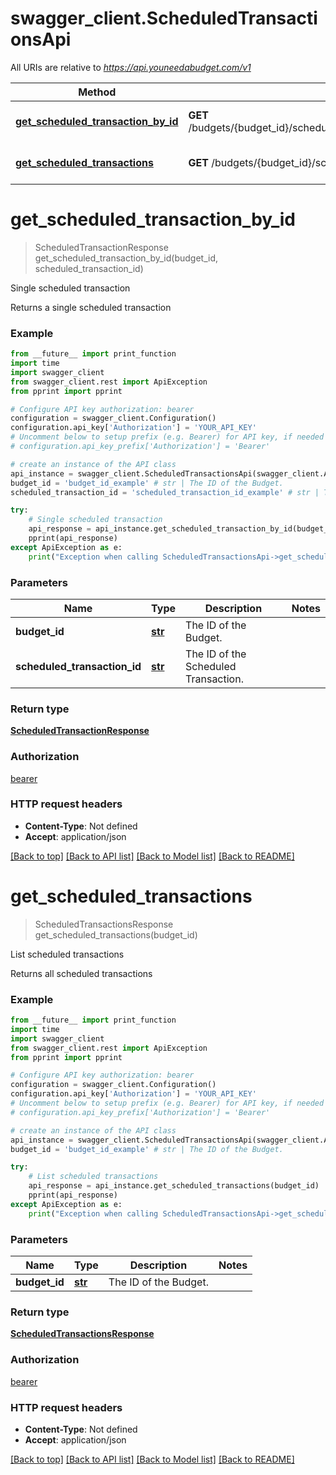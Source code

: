 # swagger_client.ScheduledTransactionsApi

All URIs are relative to *https://api.youneedabudget.com/v1*

Method | HTTP request | Description
------------- | ------------- | -------------
[**get_scheduled_transaction_by_id**](ScheduledTransactionsApi.md#get_scheduled_transaction_by_id) | **GET** /budgets/{budget_id}/scheduled_transactions/{scheduled_transaction_id} | Single scheduled transaction
[**get_scheduled_transactions**](ScheduledTransactionsApi.md#get_scheduled_transactions) | **GET** /budgets/{budget_id}/scheduled_transactions | List scheduled transactions


# **get_scheduled_transaction_by_id**
> ScheduledTransactionResponse get_scheduled_transaction_by_id(budget_id, scheduled_transaction_id)

Single scheduled transaction

Returns a single scheduled transaction

### Example
```python
from __future__ import print_function
import time
import swagger_client
from swagger_client.rest import ApiException
from pprint import pprint

# Configure API key authorization: bearer
configuration = swagger_client.Configuration()
configuration.api_key['Authorization'] = 'YOUR_API_KEY'
# Uncomment below to setup prefix (e.g. Bearer) for API key, if needed
# configuration.api_key_prefix['Authorization'] = 'Bearer'

# create an instance of the API class
api_instance = swagger_client.ScheduledTransactionsApi(swagger_client.ApiClient(configuration))
budget_id = 'budget_id_example' # str | The ID of the Budget.
scheduled_transaction_id = 'scheduled_transaction_id_example' # str | The ID of the Scheduled Transaction.

try:
    # Single scheduled transaction
    api_response = api_instance.get_scheduled_transaction_by_id(budget_id, scheduled_transaction_id)
    pprint(api_response)
except ApiException as e:
    print("Exception when calling ScheduledTransactionsApi->get_scheduled_transaction_by_id: %s\n" % e)
```

### Parameters

Name | Type | Description  | Notes
------------- | ------------- | ------------- | -------------
 **budget_id** | [**str**](.md)| The ID of the Budget. | 
 **scheduled_transaction_id** | [**str**](.md)| The ID of the Scheduled Transaction. | 

### Return type

[**ScheduledTransactionResponse**](ScheduledTransactionResponse.md)

### Authorization

[bearer](../README.md#bearer)

### HTTP request headers

 - **Content-Type**: Not defined
 - **Accept**: application/json

[[Back to top]](#) [[Back to API list]](../README.md#documentation-for-api-endpoints) [[Back to Model list]](../README.md#documentation-for-models) [[Back to README]](../README.md)

# **get_scheduled_transactions**
> ScheduledTransactionsResponse get_scheduled_transactions(budget_id)

List scheduled transactions

Returns all scheduled transactions

### Example
```python
from __future__ import print_function
import time
import swagger_client
from swagger_client.rest import ApiException
from pprint import pprint

# Configure API key authorization: bearer
configuration = swagger_client.Configuration()
configuration.api_key['Authorization'] = 'YOUR_API_KEY'
# Uncomment below to setup prefix (e.g. Bearer) for API key, if needed
# configuration.api_key_prefix['Authorization'] = 'Bearer'

# create an instance of the API class
api_instance = swagger_client.ScheduledTransactionsApi(swagger_client.ApiClient(configuration))
budget_id = 'budget_id_example' # str | The ID of the Budget.

try:
    # List scheduled transactions
    api_response = api_instance.get_scheduled_transactions(budget_id)
    pprint(api_response)
except ApiException as e:
    print("Exception when calling ScheduledTransactionsApi->get_scheduled_transactions: %s\n" % e)
```

### Parameters

Name | Type | Description  | Notes
------------- | ------------- | ------------- | -------------
 **budget_id** | [**str**](.md)| The ID of the Budget. | 

### Return type

[**ScheduledTransactionsResponse**](ScheduledTransactionsResponse.md)

### Authorization

[bearer](../README.md#bearer)

### HTTP request headers

 - **Content-Type**: Not defined
 - **Accept**: application/json

[[Back to top]](#) [[Back to API list]](../README.md#documentation-for-api-endpoints) [[Back to Model list]](../README.md#documentation-for-models) [[Back to README]](../README.md)


